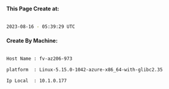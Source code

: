 
   
#### This Page Create at:

```bash

2023-08-16 - 05:39:29 UTC

```

#### Create By Machine:

```bash

Host Name : fv-az206-973

platform  : Linux-5.15.0-1042-azure-x86_64-with-glibc2.35

Ip Local  : 10.1.0.177

```

